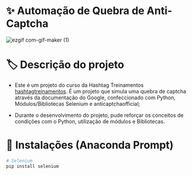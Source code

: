 # :sparkles: Automação de Quebra de Anti-Captcha

![ezgif com-gif-maker (1)](https://user-images.githubusercontent.com/69989654/193430295-a8cfd210-9e41-4f1c-91a3-d0c3d90e6bcc.gif)

# :label: Descrição do projeto

- Este é um projeto do curso da Hashtag Treinamentos [hashtagtreinamentos]([https://origamid.com](https://hashtagtreinamentos.com)). É um projeto que simula uma quebra
de captcha através da documentação do Google, confeccionado com Python, Módulos/Bibliotecas Selenium e anticaptchaofficial;

- Durante o desenvolvimento do projeto, pude reforçar os conceitos de condições com o Python, utilização de módulos e Bibliotecas.

# 🎲 Instalações (Anaconda Prompt)

```bash
# Selenium
pip install selenium
```
